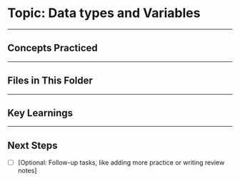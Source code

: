 # Topic: Data types and Variables

---

## Concepts Practiced

---

## Files in This Folder

---

## Key Learnings

---

## Next Steps

- [ ] [Optional: Follow-up tasks, like adding more practice or writing review notes]
